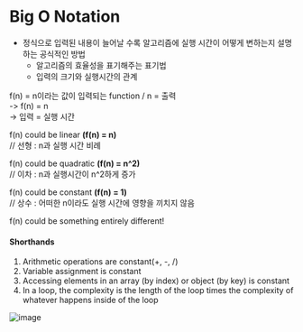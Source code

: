 # Big O Notation
- 정식으로 입력된 내용이 늘어날 수록 알고리즘에 실행 시간이 어떻게 변하는지 설명하는 공식적인 방법
  - 알고리즘의 효율성을 표기해주는 표기법
  - 입력의 크기와 실행시간의 관계

f(n) = n이라는 값이 입력되는 function / n = 출력   
-> f(n) = n   
-> 입력 = 실행 시간

f(n) could be linear **(f(n) = n)**   
// 선형 : n과 실행 시간 비례   

f(n) could be quadratic **(f(n) = n^2)**   
// 이차 : n과 실행시간이 n^2하게 증가   

f(n) could be constant **(f(n) = 1)**   
// 상수 : 어떠한 n이라도 실행 시간에 영향을 끼치지 않음   

f(n) could be something entirely different!

#### Shorthands
1. Arithmetic operations are constant(+, -, /)
2. Variable assignment is constant
3. Accessing elements in an array (by index) or object (by key) is constant
4. In a loop, the complexity is the length of the loop times the complexity of whatever happens inside of the loop

![image](https://user-images.githubusercontent.com/62472117/226624456-2e82e42e-5bb7-48ca-a18c-eb5de427286b.png)
